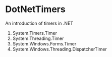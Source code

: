 # DotNetTimers

An introduction of timers in .NET
1. System.Timers.Timer
2. System.Threading.Timer
3. System.Windows.Forms.Timer
4. System.Windows.Threading.DispatcherTimer
